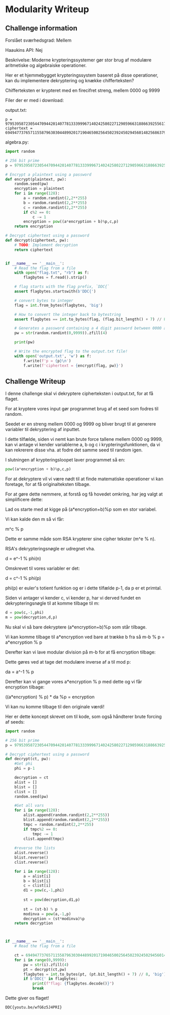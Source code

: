 # Modularity Writeup

## Challenge information

Forslået sværhedsgrad: Mellem

Haaukins API: Nej

Beskrivelse:
Moderne krypteringssystemer gør stor brug af modulære aritmetiske og algebraiske operationer.

Her er et hjemmebygget krypteringssystem baseret på disse operationer, kan du implementere dekryptering og knække chifferteksten?

Chifferteksten er krypteret med en firecifret streng, mellem 0000 og 9999 

Filer der er med i download:

output.txt:
```
p = 97953958723054470944201407781333999671402425802271290596631886639255617548503
ciphertext = 69494773765711558796303044899201719046500256450239245029456014825686379192778
```

algebra.py:
```python
import random

# 256 bit prime
p = 97953958723054470944201407781333999671402425802271290596631886639255617548503

# Encrypt a plaintext using a password
def encrypt(plaintext, pw):
    random.seed(pw)
    encryption = plaintext
    for i in range(128):
        a = random.randint(2,2**255)
        b = random.randint(2,2**255)
        c = random.randint(2,2**255)
        if c%2 == 0:
            c -= 1
        encryption = pow((a*encryption + b)%p,c,p)
    return encryption

# Decrypt ciphertext using a password
def decrypt(ciphertext, pw):
    # TODO: Implement decryption
    return ciphertext


if __name__ == '__main__':
    # Read the flag from a file
    with open("flag.txt", "rb") as f:
        flagbytes = f.read().strip()

    # flag starts with the flag prefix, `DDC{`
    assert flagbytes.startswith(b'DDC{')

    # convert bytes to integer
    flag = int.from_bytes(flagbytes, 'big')

    # How to convert the integer back to bytestring
    assert flagbytes == int.to_bytes(flag, (flag.bit_length() + 7) // 8, 'big')

    # Generates a password containing a 4 digit password between 0000 and 9999
    pw = str(random.randint(0,9999)).zfill(4)

    print(pw)

    # Write the encrypted flag to the output.txt file!
    with open('output.txt', 'w') as f:
        f.write(f'p = {p}\n')
        f.write(f'ciphertext = {encrypt(flag, pw)}')
```

## Challenge Writeup
I denne challenge skal vi dekryptere cipherteksten i output.txt, for at få flaget.

For at kryptere vores input gør programmet brug af et seed som fodres til random.

Seedet er en streng mellem 0000 og 9999 og bliver brugt til at generere variabler til dekryptering af inputtet.

I dette tilfælde, siden vi nemt kan brute force tallene mellem 0000 og 9999, kan vi antage vi kender variablerne a, b og c i krypteringsfunktionen, da vi kan rekrerere disse vha. at fodre det samme seed til random igen.

I slutningen af krypteringsloopet laver programmet så en: 

```python
pow((a*encryption + b)%p,c,p)
```
For at dekryptere vil vi være nødt til at finde matematiske operationer vi kan foretage, for at få originalteksten tilbage.

For at gøre dette nemmere, at forstå og få hovedet omkring, har jeg valgt at simplificere dette:

Lad os starte med at kigge på (a*encryption+b)%p som en stor variabel.

Vi kan kalde den m så vi får:

m^c % p

Dette er samme måde som RSA krypterer sine cipher tekster (m^e % n).

RSA's dekrypteringsnøgle er udregnet vha.

d = e^-1 % phi(n)

Omskrevet til vores variabler er det:

d = c^-1 % phi(p)

phi(p) er euler's totient funktion og er i dette tilfælde p-1, da p er et primtal.

Siden vi antager vi kender c, vi kender p, har vi derved fundet en dekrypteringsnøgle til at komme tilbage til m:

```python
d = pow(c,-1,phi)
m = pow(decryption,d,p)
```

Nu skal vi så bare dekryptere (a*encryption+b)%p som står tilbage.

Vi kan komme tilbage til a*encryption ved bare at trække b fra så m-b % p = a\*encryption % p

Derefter kan vi lave modular division på m-b for at få encryption tilbage:

Dette gøres ved at tage det modulære inverse af a til mod p:

da = a^-1 % p

Derefter kan vi gange vores a*encryption % p med dette og vi får encryption tilbage:

((a*encryption) % p) * da %p = encryption 

Vi kan nu komme tilbage til den originale værdi!

Her er dette koncept skrevet om til kode, som også håndterer brute forcing af seeds:

```python
import random

# 256 bit prime
p = 97953958723054470944201407781333999671402425802271290596631886639255617548503

# Decrypt ciphertext using a password
def decrypt(ct, pw):
    #Get phi
    phi = p-1

    decryption = ct
    alist = []
    blist = []
    clist = []
    random.seed(pw)

    #Get all vars
    for i in range(128):
        alist.append(random.randint(2,2**255))
        blist.append(random.randint(2,2**255))
        tmpc = random.randint(2,2**255)
        if tmpc%2 == 0:
            tmpc -= 1
        clist.append(tmpc)
    
    #reverse the lists
    alist.reverse()
    blist.reverse()
    clist.reverse()

    for i in range(128):
        a = alist[i]
        b = blist[i]
        c = clist[i]
        d1 = pow(c,-1,phi)
        
        st = pow(decryption,d1,p)
        
        st = (st-b) % p
        modinva = pow(a,-1,p)
        decryption = (st*modinva)%p
    return decryption



if __name__ == '__main__':
    # Read the flag from a file

    ct = 69494773765711558796303044899201719046500256450239245029456014825686379192778
    for i in range(0,9999):
        pw = str(i).zfill(4)
        pt = decrypt(ct,pw)
        flagbytes = int.to_bytes(pt, (pt.bit_length() + 7) // 8, 'big')
        if b'DDC{' in flagbytes:
            print(f"flag: {flagbytes.decode()}")
            break
```

Dette giver os flaget!

```
DDC{youtu.be/wfG6z5J4PRI}
```
